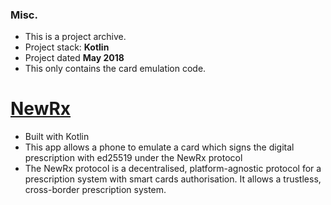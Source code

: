 ### Misc.
- This is a project archive.
- Project stack: **Kotlin**
- Project dated **May 2018**
- This only contains the card emulation code.

# [NewRx](https://2018.ibcol.org/#contestant "NewRx")
- Built with Kotlin
- This app allows a phone to emulate a card which signs the digital prescription with ed25519 under the NewRx protocol
- The NewRx protocol is a decentralised, platform-agnostic protocol for a prescription system with smart cards authorisation. It allows a trustless, cross-border prescription system.